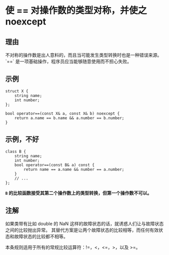 <h1>使 == 对操作数的类型对称，并使之 noexcept</h1>

<h2>理由</h2>
不对称的操作数是出人意料的，而且当可能发生类型转换时也是一种错误来源。 `==` 是一项基础操作，程序员应当能够随意使用而不担心失败。

<h2>示例</h2>

    struct X {
        string name;
        int number;
    };

    bool operator==(const X& a, const X& b) noexcept {
        return a.name == b.name && a.number == b.number;
    }

<h2>示例，不好</h2>

    class B {
        string name;
        int number;
        bool operator==(const B& a) const {
            return name == a.name && number == a.number;
        }
        // ...
    };

**`B` 的比较函数接受其第二个操作数上的类型转换，但第一个操作数不可以。**

<h2>注解</h2>

如果类带有比如 double 的 NaN 这样的故障状态的话，就诱惑人们让与故障状态之间的比较抛出异常。 其替代方案是让两个故障状态的比较相等，而任何有效状态和故障状态的比较都不相等。

本条规则适用于所有的常规比较运算符：!=，<，<=，>，以及 >=。